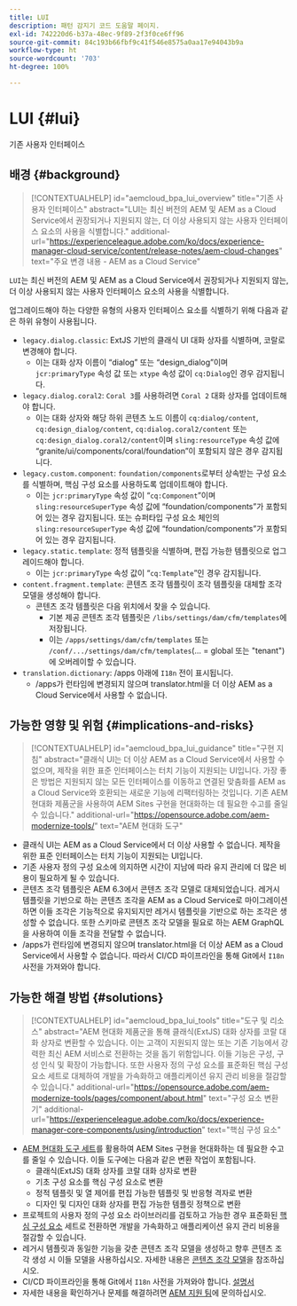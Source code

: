 ```yaml
---
title: LUI
description: 패턴 감지기 코드 도움말 페이지.
exl-id: 742220d6-b37a-48ec-9f89-2f3f0ce6ff96
source-git-commit: 84c193b66fbf9c41f546e8575a0aa17e94043b9a
workflow-type: ht
source-wordcount: '703'
ht-degree: 100%

---
```


# LUI {#lui}

기존 사용자 인터페이스

## 배경 {#background}

>[!CONTEXTUALHELP]
>id="aemcloud_bpa_lui_overview"
>title="기존 사용자 인터페이스"
>abstract="LUI는 최신 버전의 AEM 및 AEM as a Cloud Service에서 권장되거나 지원되지 않는, 더 이상 사용되지 않는 사용자 인터페이스 요소의 사용을 식별합니다."
>additional-url="https://experienceleague.adobe.com/ko/docs/experience-manager-cloud-service/content/release-notes/aem-cloud-changes" text="주요 변경 내용 - AEM as a Cloud Service"

`LUI`는 최신 버전의 AEM 및 AEM as a Cloud Service에서 권장되거나 지원되지 않는, 더 이상 사용되지 않는 사용자 인터페이스 요소의 사용을 식별합니다.

업그레이드해야 하는 다양한 유형의 사용자 인터페이스 요소를 식별하기 위해 다음과 같은 하위 유형이 사용됩니다.

* `legacy.dialog.classic`: ExtJS 기반의 클래식 UI 대화 상자를 식별하며, 코랄로 변경해야 합니다.
   * 이는 대화 상자 이름이 “dialog” 또는 “design_dialog”이며 `jcr:primaryType` 속성 값 또는 `xtype` 속성 값이 `cq:Dialog`인 경우 감지됩니다.
* `legacy.dialog.coral2`: `Coral 3`를 사용하려면 `Coral 2` 대화 상자를 업데이트해야 합니다.
   * 이는 대화 상자와 해당 하위 콘텐츠 노드 이름이 `cq:dialog/content`,
     `cq:design_dialog/content`, `cq:dialog.coral2/content` 또는 `cq:design_dialog.coral2/content`이며 `sling:resourceType` 속성 값에 “granite/ui/components/coral/foundation”이 포함되지 않은 경우 감지됩니다.
* `legacy.custom.component`: `foundation/components`로부터 상속받는 구성 요소를 식별하며, 핵심 구성 요소를 사용하도록 업데이트해야 합니다.
   * 이는 `jcr:primaryType` 속성 값이 “`cq:Component`”이며
     `sling:resourceSuperType` 속성 값에 “foundation/components”가 포함되어 있는 경우 감지됩니다. 또는
     슈퍼타입 구성 요소 체인의 `sling:resourceSuperType` 속성 값에 “foundation/components”가 포함되어 있는 경우 감지됩니다.
* `legacy.static.template`: 정적 템플릿을 식별하며, 편집 가능한 템플릿으로 업그레이드해야 합니다.
   * 이는 `jcr:primaryType` 속성 값이 “`cq:Template`”인 경우 감지됩니다.
* `content.fragment.template`: 콘텐츠 조각 템플릿이 조각 템플릿을 대체할 조각 모델을 생성해야 합니다.
   * 콘텐츠 조각 템플릿은 다음 위치에서 찾을 수 있습니다.
      * 기본 제공 콘텐츠 조각 템플릿은 `/libs/settings/dam/cfm/templates`에 저장됩니다.
      * 이는 `/apps/settings/dam/cfm/templates` 또는 `/conf/.../settings/dam/cfm/templates`(... = global 또는 &quot;tenant&quot;)에 오버레이할 수 있습니다.
* `translation.dictionary`: /apps 아래에 `I18n` 전이 표시됩니다.
   * /apps가 런타임에 변경되지 않으며 translator.html을 더 이상 AEM as a Cloud Service에서 사용할 수 없습니다.

## 가능한 영향 및 위험 {#implications-and-risks}

>[!CONTEXTUALHELP]
>id="aemcloud_bpa_lui_guidance"
>title="구현 지침"
>abstract="클래식 UI는 더 이상 AEM as a Cloud Service에서 사용할 수 없으며, 제작을 위한 표준 인터페이스는 터치 기능이 지원되는 UI입니다. 가장 좋은 방법은 지원되지 않는 모든 인터페이스를 이동하고 연결된 맞춤화를 AEM as a Cloud Service와 호환되는 새로운 기능에 리팩터링하는 것입니다. 기존 AEM 현대화 제품군을 사용하여 AEM Sites 구현을 현대화하는 데 필요한 수고를 줄일 수 있습니다."
>additional-url="https://opensource.adobe.com/aem-modernize-tools/" text="AEM 현대화 도구"

* 클래식 UI는 AEM as a Cloud Service에서 더 이상 사용할 수 없습니다. 제작을 위한 표준 인터페이스는 터치 기능이 지원되는 UI입니다.
* 기존 사용자 정의 구성 요소에 의지하면 시간이 지남에 따라 유지 관리에 더 많은 비용이 필요하게 될 수 있습니다.
* 콘텐츠 조각 템플릿은 AEM 6.3에서 콘텐츠 조각 모델로 대체되었습니다. 레거시 템플릿을 기반으로 하는 콘텐츠 조각을 AEM as a Cloud Service로 마이그레이션하면 이들 조각은 기능적으로 유지되지만 레거시 템플릿을 기반으로 하는 조각은 생성할 수 없습니다. 또한 스키마로 콘텐츠 조각 모델을 필요로 하는 AEM GraphQL을 사용하여 이들 조각을 전달할 수 없습니다.
* /apps가 런타임에 변경되지 않으며 translator.html을 더 이상 AEM as a Cloud Service에서 사용할 수 없습니다. 따라서 CI/CD 파이프라인을 통해 Git에서 `I18n` 사전을 가져와야 합니다.

## 가능한 해결 방법 {#solutions}

>[!CONTEXTUALHELP]
>id="aemcloud_bpa_lui_tools"
>title="도구 및 리소스"
>abstract="AEM 현대화 제품군을 통해 클래식(ExtJS) 대화 상자를 코랄 대화 상자로 변환할 수 있습니다. 이는 고객이 지원되지 않는 또는 기존 기능에서 강력한 최신 AEM 서비스로 전환하는 것을 돕기 위함입니다. 이들 기능은 구성, 구성 인식 및 확장이 가능합니다. 또한 사용자 정의 구성 요소를 표준화된 핵심 구성 요소 세트로 대체하여 개발을 가속화하고 애플리케이션 유지 관리 비용을 절감할 수 있습니다."
>additional-url="https://opensource.adobe.com/aem-modernize-tools/pages/component/about.html" text="구성 요소 변환기"
>additional-url="https://experienceleague.adobe.com/ko/docs/experience-manager-core-components/using/introduction" text="핵심 구성 요소"

* [AEM 현대화 도구 세트](https://opensource.adobe.com/aem-modernize-tools/)를 활용하여 AEM Sites 구현을 현대화하는 데 필요한 수고를 줄일 수 있습니다. 이들 도구에는 다음과 같은 변환 작업이 포함됩니다.
   * 클래식(ExtJS) 대화 상자를 코랄 대화 상자로 변환
   * 기초 구성 요소를 핵심 구성 요소로 변환
   * 정적 템플릿 및 열 제어를 편집 가능한 템플릿 및 반응형 격자로 변환
   * 디자인 및 디자인 대화 상자를 편집 가능한 템플릿 정책으로 변환
* 프로젝트의 사용자 정의 구성 요소 라이브러리를 검토하고 가능한 경우 표준화된 [핵심 구성 요소](https://experienceleague.adobe.com/ko/docs/experience-manager-core-components/using/introduction) 세트로 전환하면 개발을 가속화하고 애플리케이션 유지 관리 비용을 절감할 수 있습니다.
* 레거시 템플릿과 동일한 기능을 갖춘 콘텐츠 조각 모델을 생성하고 향후 콘텐츠 조각 생성 시 이들 모델을 사용하십시오. 자세한 내용은 [콘텐츠 조각 모델](https://experienceleague.adobe.com/ko/docs/experience-manager-65/content/assets/content-fragments/content-fragments-models)을 참조하십시오.
* CI/CD 파이프라인을 통해 Git에서 `I18n` 사전을 가져와야 합니다. [설명서](https://experienceleague.adobe.com/ko/docs/experience-manager-cloud-service/content/release-notes/aem-cloud-changes#apps-libs-immutable)
* 자세한 내용을 확인하거나 문제를 해결하려면 [AEM 지원 팀](https://helpx.adobe.com/kr/enterprise/using/support-for-experience-cloud.html)에 문의하십시오.
